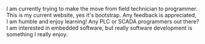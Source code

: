 I am currently trying to make the move from field technician to programmer.  This is my current website, yes it's bootstrap. 
Any feedback is appreciated, I am humble and enjoy learning!
Any PLC or SCADA programmers out there?  I am interested in embedded software, but really software development is something I really enjoy.

